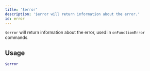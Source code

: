```yaml
---
title: '$error'
description: '$error will return information about the error.'
id: error
---
```


`$error` will return information about the error, used in `onFunctionError` commands.

## Usage

```php
$error
```